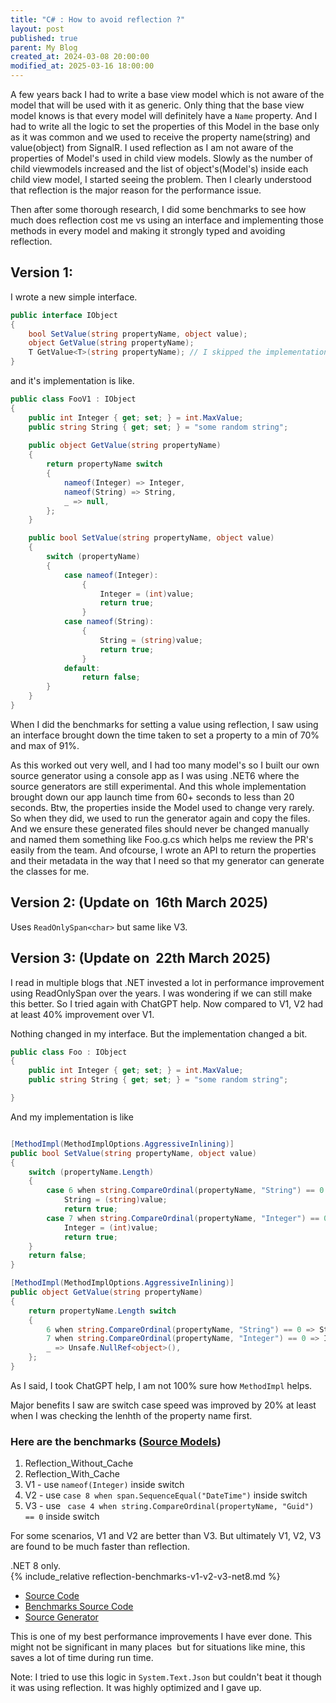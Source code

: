 ```yaml
---
title: "C# : How to avoid reflection ?"
layout: post
published: true
parent: My Blog
created_at: 2024-03-08 20:00:00
modified_at: 2025-03-16 18:00:00
---
```



A few years back I had to write a base view model which is not aware of the model that will be used with it as generic. Only thing that the base view model knows is that every model will definitely have a `Name` property. And I had to write all the logic to set the properties of this Model in the base only as it was common and we used to receive the property name(string) and value(object) from SignalR. I used reflection as I am not aware of the properties of Model's used in child view models. Slowly as the number of child viewmodels increased and the list of object's(Model's) inside each child view model, I started seeing the problem. Then I clearly understood that reflection is the major reason for the performance issue. 


Then after some thorough research, I did some benchmarks to see how much does reflection cost me vs using an interface and implementing those methods in every model and making it strongly typed and avoiding reflection. 

## Version 1:

I wrote a new simple interface. 

```csharp
public interface IObject
{
    bool SetValue(string propertyName, object value);
    object GetValue(string propertyName);
    T GetValue<T>(string propertyName); // I skipped the implementation of this in this post. Please find that in source code. 
}
```

and it's implementation is like.

```csharp
public class FooV1 : IObject
{
    public int Integer { get; set; } = int.MaxValue;
    public string String { get; set; } = "some random string";
    
    public object GetValue(string propertyName)
    {
        return propertyName switch
        {
            nameof(Integer) => Integer,
            nameof(String) => String,
            _ => null,
        };
    }

    public bool SetValue(string propertyName, object value)
    {
        switch (propertyName)
        {
            case nameof(Integer):
                {
                    Integer = (int)value;
                    return true;
                }
            case nameof(String):
                {
                    String = (string)value;
                    return true;
                }
            default:
                return false;
        }
    }
}
```

When I did the benchmarks for setting a value using reflection, I saw using an interface brought down the time taken to set a property to a min of 70% and max of 91%.

As this worked out very well, and I had too many model's so I built our own source generator using a console app as I was using .NET6 where the source generators are still experimental. And this whole implementation brought down our app launch time from 60+ seconds to less than 20 seconds. Btw, the properties inside the Model used to change very rarely. So when they did, we used to run the generator again and copy the files. And we ensure these generated files should never be changed manually and named them something like Foo.g.cs which helps me review the PR's easily from the team. And ofcourse, I wrote an API to return the properties and their metadata in the way that I need so that my generator can generate the classes for me. 

## Version 2: (Update on  16th March 2025)
Uses `ReadOnlySpan<char>` but same like V3.

## Version 3: (Update on  22th March 2025) 

I read in multiple blogs that .NET invested a lot in performance improvement using ReadOnlySpan over the years. I was wondering if we can still make this better. So I tried again with ChatGPT help. Now compared to V1, V2 had at least 40% improvement over V1. 

Nothing changed in my interface. But the implementation changed a bit.

```csharp
public class Foo : IObject
{
    public int Integer { get; set; } = int.MaxValue;
    public string String { get; set; } = "some random string";

}
```

And my implementation is like 

```csharp

[MethodImpl(MethodImplOptions.AggressiveInlining)]
public bool SetValue(string propertyName, object value)
{
    switch (propertyName.Length)
    {
        case 6 when string.CompareOrdinal(propertyName, "String") == 0:
            String = (string)value;
            return true;
        case 7 when string.CompareOrdinal(propertyName, "Integer") == 0:
            Integer = (int)value;
            return true;
    }
    return false;
}

[MethodImpl(MethodImplOptions.AggressiveInlining)]
public object GetValue(string propertyName)
{
    return propertyName.Length switch
    {
        6 when string.CompareOrdinal(propertyName, "String") == 0 => String,
        7 when string.CompareOrdinal(propertyName, "Integer") == 0 => Integer,
        _ => Unsafe.NullRef<object>(),
    };
}

```

As I said, I took ChatGPT help, I am not 100% sure how `MethodImpl` helps.

Major benefits I saw are switch case speed was improved by 20% at least when I was checking the lenhth of the property name first.

### Here are the benchmarks ([Source Models]([here](https://github.com/DotNetExtended/Default/blob/main/src/DotNetExtended.NoReflection.Tests/ReflectionBenchmarkModels.cs)))

1. Reflection_Without_Cache
2. Reflection_With_Cache
3. V1 - use `nameof(Integer)` inside switch 
4. V2 - use `case 8 when span.SequenceEqual("DateTime")` inside switch
5. V3 - use ` case 4 when string.CompareOrdinal(propertyName, "Guid") == 0` inside switch

For some scenarios, V1 and V2 are better than V3. But ultimately V1, V2, V3 are found to be much faster than reflection. 


.NET 8 only.   
{% include_relative reflection-benchmarks-v1-v2-v3-net8.md %}
- [Source Code](https://github.com/DotNetExtended/Default/tree/main/src/DotNetExtended.NoReflection)    
- [Benchmarks Source Code](https://github.com/DotNetExtended/Default/tree/main/src/DotNetExtended.NoReflection.Tests)    
- [Source Generator](https://github.com/DotNetExtended/Default/tree/main/src/DotNetExtended.NoReflection.SourceGenerators)    


This is one of my best performance improvements I have ever done. This might not be significant in many places  but for situations like mine, this saves a lot of time during run time.


Note: I tried to use this logic in `System.Text.Json` but couldn't beat it though it was using reflection. It was highly optimized and I gave up.